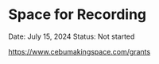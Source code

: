 # Space for Recording

Date: July 15, 2024
Status: Not started

https://www.cebumakingspace.com/grants